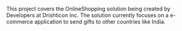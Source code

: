 This project covers the OnlineShopping solution being created by Developers at Drishticon Inc. The solution currently focuses on a e-commerce application to send gifts to other countries like India. 